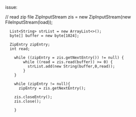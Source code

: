 issue:

// read zip file
      ZipInputStream zis = new ZipInputStream(new FileInputStream(load));

      List<String> strList = new ArrayList<>();
      byte[] buffer = new byte[1024];

      ZipEntry zipEntry;
      int read;

        while ((zipEntry = zis.getNextEntry()) != null) {
            while ((read = zis.read(buffer)) >= 0) {
              strList.add(new String(buffer,0,read));
            }
        }

        while (zipEntry != null){
          zipEntry = zis.getNextEntry();

        zis.closeEntry();
        zis.close();

        }